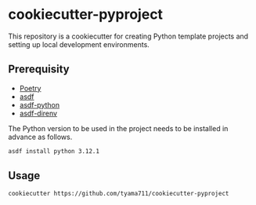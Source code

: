 # cookiecutter-pyproject

This repository is a cookiecutter for creating Python template projects and setting up local development environments.

## Prerequisity

- [Poetry](https://github.com/python-poetry/poetry)
- [asdf](https://github.com/asdf-vm/asdf)
- [asdf-python](https://github.com/asdf-community/asdf-python)
- [asdf-direnv](https://github.com/asdf-community/asdf-direnv)

The Python version to be used in the project needs to be installed in advance as follows.

``` sh
asdf install python 3.12.1
```

## Usage

``` sh
cookiecutter https://github.com/tyama711/cookiecutter-pyproject
```
